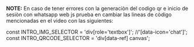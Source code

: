 **NOTE:** En caso de tener errores con la generaciòn del codigo qr e inicio de sesiòn con whatsapp web js prueba en cambiar las lineas de còdigo mencionadas en el video con las siguientes:

const INTRO_IMG_SELECTOR = 'div[role=\'textbox\']'; //'[data-icon=\'chat\']';
const INTRO_QRCODE_SELECTOR = 'div[data-ref] canvas';